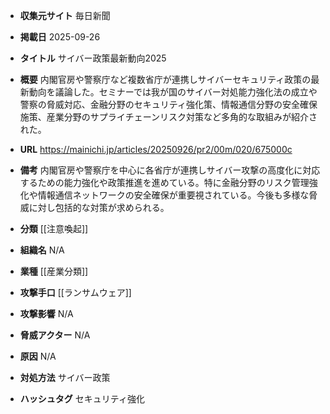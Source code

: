 - **収集元サイト**
毎日新聞

- **掲載日**
2025-09-26

- **タイトル**
サイバー政策最新動向2025

- **概要**
内閣官房や警察庁など複数省庁が連携しサイバーセキュリティ政策の最新動向を議論した。セミナーでは我が国のサイバー対処能力強化法の成立や警察の脅威対応、金融分野のセキュリティ強化策、情報通信分野の安全確保施策、産業分野のサプライチェーンリスク対策など多角的な取組みが紹介された。

- **URL**
https://mainichi.jp/articles/20250926/pr2/00m/020/675000c

- **備考**
内閣官房や警察庁を中心に各省庁が連携しサイバー攻撃の高度化に対応するための能力強化や政策推進を進めている。特に金融分野のリスク管理強化や情報通信ネットワークの安全確保が重要視されている。今後も多様な脅威に対し包括的な対策が求められる。

- **分類**
[[注意喚起]]

- **組織名**
N/A

- **業種**
[[産業分類]]

- **攻撃手口**
[[ランサムウェア]]

- **攻撃影響**
N/A

- **脅威アクター**
N/A

- **原因**
N/A

- **対処方法**
サイバー政策

- **ハッシュタグ**
セキュリティ強化
